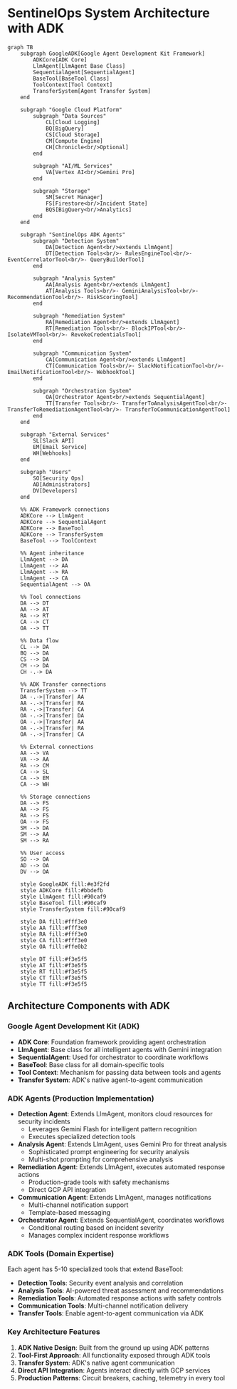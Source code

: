 # SentinelOps System Architecture with ADK

```mermaid
graph TB
    subgraph GoogleADK[Google Agent Development Kit Framework]
        ADKCore[ADK Core]
        LlmAgent[LlmAgent Base Class]
        SequentialAgent[SequentialAgent]
        BaseTool[BaseTool Class]
        ToolContext[Tool Context]
        TransferSystem[Agent Transfer System]
    end

    subgraph "Google Cloud Platform"
        subgraph "Data Sources"
            CL[Cloud Logging]
            BQ[BigQuery]
            CS[Cloud Storage]
            CM[Compute Engine]
            CH[Chronicle<br/>Optional]
        end

        subgraph "AI/ML Services"
            VA[Vertex AI<br/>Gemini Pro]
        end

        subgraph "Storage"
            SM[Secret Manager]
            FS[Firestore<br/>Incident State]
            BQS[BigQuery<br/>Analytics]
        end
    end

    subgraph "SentinelOps ADK Agents"
        subgraph "Detection System"
            DA[Detection Agent<br/>extends LlmAgent]
            DT[Detection Tools<br/>- RulesEngineTool<br/>- EventCorrelatorTool<br/>- QueryBuilderTool]
        end

        subgraph "Analysis System"
            AA[Analysis Agent<br/>extends LlmAgent]
            AT[Analysis Tools<br/>- GeminiAnalysisTool<br/>- RecommendationTool<br/>- RiskScoringTool]
        end

        subgraph "Remediation System"
            RA[Remediation Agent<br/>extends LlmAgent]
            RT[Remediation Tools<br/>- BlockIPTool<br/>- IsolateVMTool<br/>- RevokeCredentialsTool]
        end

        subgraph "Communication System"
            CA[Communication Agent<br/>extends LlmAgent]
            CT[Communication Tools<br/>- SlackNotificationTool<br/>- EmailNotificationTool<br/>- WebhookTool]
        end

        subgraph "Orchestration System"
            OA[Orchestrator Agent<br/>extends SequentialAgent]
            TT[Transfer Tools<br/>- TransferToAnalysisAgentTool<br/>- TransferToRemediationAgentTool<br/>- TransferToCommunicationAgentTool]
        end
    end

    subgraph "External Services"
        SL[Slack API]
        EM[Email Service]
        WH[Webhooks]
    end

    subgraph "Users"
        SO[Security Ops]
        AD[Administrators]
        DV[Developers]
    end

    %% ADK Framework connections
    ADKCore --> LlmAgent
    ADKCore --> SequentialAgent
    ADKCore --> BaseTool
    ADKCore --> TransferSystem
    BaseTool --> ToolContext

    %% Agent inheritance
    LlmAgent --> DA
    LlmAgent --> AA
    LlmAgent --> RA
    LlmAgent --> CA
    SequentialAgent --> OA

    %% Tool connections
    DA --> DT
    AA --> AT
    RA --> RT
    CA --> CT
    OA --> TT

    %% Data flow
    CL --> DA
    BQ --> DA
    CS --> DA
    CM --> DA
    CH -.-> DA

    %% ADK Transfer connections
    TransferSystem --> TT
    DA -.->|Transfer| AA
    AA -.->|Transfer| RA
    RA -.->|Transfer| CA
    OA -.->|Transfer| DA
    OA -.->|Transfer| AA
    OA -.->|Transfer| RA
    OA -.->|Transfer| CA

    %% External connections
    AA --> VA
    VA --> AA
    RA --> CM
    CA --> SL
    CA --> EM
    CA --> WH

    %% Storage connections
    DA --> FS
    AA --> FS
    RA --> FS
    OA --> FS
    SM --> DA
    SM --> AA
    SM --> RA

    %% User access
    SO --> OA
    AD --> OA
    DV --> OA

    style GoogleADK fill:#e3f2fd
    style ADKCore fill:#bbdefb
    style LlmAgent fill:#90caf9
    style BaseTool fill:#90caf9
    style TransferSystem fill:#90caf9
    
    style DA fill:#fff3e0
    style AA fill:#fff3e0
    style RA fill:#fff3e0
    style CA fill:#fff3e0
    style OA fill:#ffe0b2
    
    style DT fill:#f3e5f5
    style AT fill:#f3e5f5
    style RT fill:#f3e5f5
    style CT fill:#f3e5f5
    style TT fill:#f3e5f5
```

## Architecture Components with ADK

### Google Agent Development Kit (ADK)
- **ADK Core**: Foundation framework providing agent orchestration
- **LlmAgent**: Base class for all intelligent agents with Gemini integration
- **SequentialAgent**: Used for orchestrator to coordinate workflows
- **BaseTool**: Base class for all domain-specific tools
- **Tool Context**: Mechanism for passing data between tools and agents
- **Transfer System**: ADK's native agent-to-agent communication

### ADK Agents (Production Implementation)
- **Detection Agent**: Extends LlmAgent, monitors cloud resources for security incidents
  - Leverages Gemini Flash for intelligent pattern recognition
  - Executes specialized detection tools
- **Analysis Agent**: Extends LlmAgent, uses Gemini Pro for threat analysis
  - Sophisticated prompt engineering for security analysis
  - Multi-shot prompting for comprehensive analysis
- **Remediation Agent**: Extends LlmAgent, executes automated response actions
  - Production-grade tools with safety mechanisms
  - Direct GCP API integration
- **Communication Agent**: Extends LlmAgent, manages notifications
  - Multi-channel notification support
  - Template-based messaging
- **Orchestrator Agent**: Extends SequentialAgent, coordinates workflows
  - Conditional routing based on incident severity
  - Manages complex incident response workflows

### ADK Tools (Domain Expertise)
Each agent has 5-10 specialized tools that extend BaseTool:
- **Detection Tools**: Security event analysis and correlation
- **Analysis Tools**: AI-powered threat assessment and recommendations
- **Remediation Tools**: Automated response actions with safety controls
- **Communication Tools**: Multi-channel notification delivery
- **Transfer Tools**: Enable agent-to-agent communication via ADK

### Key Architecture Features
1. **ADK Native Design**: Built from the ground up using ADK patterns
2. **Tool-First Approach**: All functionality exposed through ADK tools
3. **Transfer System**: ADK's native agent communication
4. **Direct API Integration**: Agents interact directly with GCP services
5. **Production Patterns**: Circuit breakers, caching, telemetry in every tool